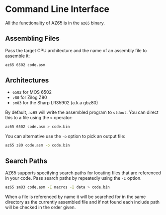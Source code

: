 # Command Line Interface

All the functionality of AZ65 is in the `az65` binary.

## Assembling Files

Pass the target CPU architecture and the name of an assembly file to assemble
it:

```sh
az65 6502 code.asm
```

## Architectures

* `6502` for MOS 6502
* `z80` for Zilog Z80
* `sm83` for the Sharp LR35902 (a.k.a gbz80)

By default, `az65` will write the assembled program to `stdout`. You can direct
this to a file using the `>` operator:

```sh
az65 6502 code.asm > code.bin
```

You can alternative use the `-o` option to pick an output file:

```sh
az65 z80 code.asm -o code.bin
```

## Search Paths

AZ65 supports specifying search paths for locating files that are referenced
in your code. Pass search paths by repeatedly using the `-I` option.

```sh 
az65 sm83 code.asm -I macros -I data > code.bin
```

When a file is referenced by name it will be searched for in the same directory
as the currently assembled file and if not found each include path will be
checked in the order given.